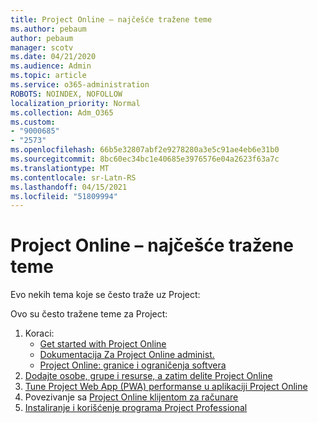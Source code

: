 ```yaml
---
title: Project Online – najčešće tražene teme
ms.author: pebaum
author: pebaum
manager: scotv
ms.date: 04/21/2020
ms.audience: Admin
ms.topic: article
ms.service: o365-administration
ROBOTS: NOINDEX, NOFOLLOW
localization_priority: Normal
ms.collection: Adm_O365
ms.custom:
- "9000685"
- "2573"
ms.openlocfilehash: 66b5e32807abf2e9278280a3e5c91ae4eb6e31b0
ms.sourcegitcommit: 8bc60ec34bc1e40685e3976576e04a2623f63a7c
ms.translationtype: MT
ms.contentlocale: sr-Latn-RS
ms.lasthandoff: 04/15/2021
ms.locfileid: "51809994"
---
```

# <a name="project-online-frequently-requested-topics"></a>Project Online – najčešće tražene teme

Evo nekih tema koje se često traže uz Project:

Ovo su često tražene teme za Project:
1.  Koraci: 
    -   [Get started with Project Online](https://docs.microsoft.com/projectonline/get-started-with-project-online) 
    -   [Dokumentacija Za Project Online administ.](https://docs.microsoft.com/projectonline/project-online) 
    -   [Project Online: granice i ograničenja softvera](https://docs.microsoft.com/ProjectOnline/project-online-software-boundaries-and-limits) 
2.  [Dodajte osobe, grupe i resurse, a zatim delite Project Online](https://docs.microsoft.com/projectonline/step-2-add-people-to-project-online) 
3.  [Tune Project Web App (PWA) performanse u aplikaciji Project Online](https://docs.microsoft.com/projectonline/tune-project-online-performance)
4.  Povezivanje sa [Project Online klijentom za računare](https://docs.microsoft.com/projectonline/connect-to-project-online-with-the-project-online-desktop-client) 
5.  [Instaliranje i korišćenje programa Project Professional](https://support.office.com/article/install-project-7059249b-d9fe-4d61-ab96-5c5bf435f281) 
